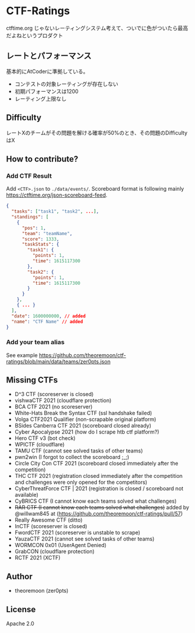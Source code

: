 # CTF-Ratings

ctftime.org じゃないレーティングシステム考えて、ついでに色がついたら最高だよねというプロダクト


## レートとパフォーマンス

基本的にAtCoderに準拠している。

- コンテストの対象レーティングが存在しない
- 初期パフォーマンスは1200
- レーティング上限なし

## Difficulty

レートXのチームがその問題を解ける確率が50%のとき、その問題のDifficultyはX


## How to contribute?

### Add CTF Result

Add `<CTF>.json` to `./data/events/`. Scoreboard format is following mainly https://ctftime.org/json-scoreboard-feed.

```json
{
  "tasks": ["task1", "task2", ...],
  "standings": [
    {
      "pos": 1,
      "team": "teamName",
      "score": 1333,
      "taskStats": {
        "task1": {
          "points": 1,
          "time": 1615117300
        },
        "task2": {
          "points": 1,
          "time": 1615117300
        }
      }
    },
    { ... }
  ],
  "date": 1600000000, // added
  "name": "CTF Name" // added
}
```

### Add your team alias

See example https://github.com/theoremoon/ctf-ratings/blob/main/data/teams/zer0pts.json

## Missing CTFs

- D^3 CTF (scoreserver is closed)
- vishwaCTF 2021 (cloudflare protection)
- BCA CTF 2021 (no scoreserver)
- White-Hats Break the Syntax CTF (ssl handshake failed)
- Volga CTF2021 Qualifier (non-scrapable original platform)
- BSides Canberra CTF 2021 (scoreboard closed already)
- Cyber Apocalypse 2021 (how do I scrape htb ctf platform?)
- Hero CTF v3 (bot check)
- WPICTF (cloudflare)
- TAMU CTF (cannot see solved tasks of other teams)
- pwn2win (I forgot to collect the scoreboard ;_;)
- Circle City Con CTF 2021 (scoreboard closed immediately after the competition)
- THC CTF 2021 (registration closed immediately after the competition and challenges were only opened for the competitors)
- CyberThreatForce CTF | 2021 (registration is closed / scoreboard not available)
- CyBRICS CTF (I cannot know each teams solved what challenges)
- ~~RAR CTF (I cannot know each teams solved what challenges)~~ added by @willwam845 at (https://github.com/theoremoon/ctf-ratings/pull/57)
- Really Awesome CTF (ditto)
- InCTF (scoreserver is closed)
- FwordCTF 2021 (scoreserver is unstable to scrape)
- YauzaCTF 2021 (cannot see solved tasks of other teams)
- WORMCON 0x01 (UserAgent Denied)
- GrabCON (cloudflare protection)
- RCTF 2021 (XCTF)

## Author

- theoremoon (zer0pts)

## License

 Apache 2.0
